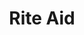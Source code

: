 ---
title: "Rite Aid"
url: /portland/rite-aid-southwest-beaverton-hillsdale-highway/
shop: chemist
---
